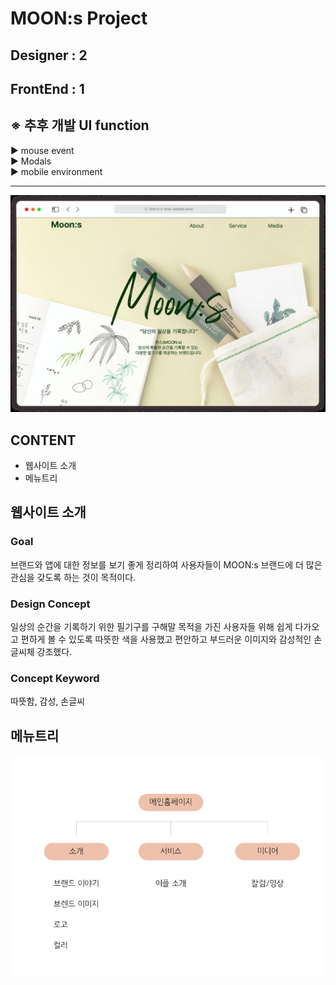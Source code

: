 # **MOON:s Project**

## Designer : 2

## FrontEnd : 1

## ※ **추후 개발 UI function**<br/>

▶ mouse event<br />
▶ Modals<br />
▶ mobile environment<br />

<hr />

![first main](images/main.jpg)

## CONTENT

- 웹사이트 소개
- 메뉴트리

## 웹사이트 소개

### **Goal**

브랜드와 앱에 대한 정보를 보기 좋게 정리하여 사용자들이 MOON:s 브랜드에 더 많은 관심을 갖도록 하는 것이 목적이다.

### **Design Concept**

일상의 순간을 기록하기 위한 필기구를 구해말 목적을 가진 사용자들 위해 쉽게 다가오고 편하게 볼 수 있도록 따뜻한 색을 사용했고 편안하고 부드러운 이미지와 감성적인 손글씨체 강조했다.

### **Concept Keyword**

따뜻함, 감성, 손글씨

## 메뉴트리

![menu tree](images/menu_tree.JPG)
